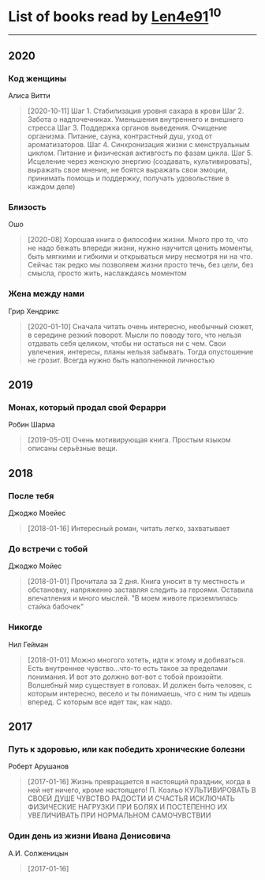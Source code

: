 # List of books read by [Len4e91](http://openid.yandex.ru/Len4e91/)<sup>10</sup>
---

## 2020

### Код женщины
Алиса Витти
> [2020-10-11] Шаг 1. Стабилизация уровня сахара в крови
> Шаг 2. Забота о надпочечниках. Уменьшения внутреннего и внешнего стресса
> Шаг 3. Поддержка органов выведения. Очищение организма. Питание, сауна, контрастный душ, уход от ароматизаторов. 
> Шаг 4. Синхронизация жизни с менструальным циклом. Питание и физическая активгость по фазам цикла. 
> Шаг 5. Исцеление через женскую энергию (создавать, культивировать), выражать свое мнение, не боятся выражать свои эмоции, принимать помощь и поддержку, получать удовольствие в каждом деле)


### Близость
Ошо
> [2020-08] Хорошая книга о философии жизни. Много про то, что не надо бежать впереди жизни, нужно научится ценить моменты, быть мягкими и гибкими и открываться миру несмотря ни на что. Сейчас так редко мы позволяем жизни просто течь, без цели, без смысла, просто жить, наслаждаясь моментом


### Жена между нами
Грир Хендрикс
> [2020-01-10] Сначала читать очень интересно, необычный сюжет, в середине резкий поворот. Мысли по поводу того, что нельзя отдавать себя целиком, чтобы ни остаться ни с чем. Свои увлечения, интересы, планы нельзя забывать. Тогда опустошение не грозит. Всегда нужно быть наполненной личностью



## 2019

### Монах, который продал свой Ферарри
Робин Шарма
> [2019-05-01] Очень мотивирующая книга. Простым языком описаны серьёзные вещи.



## 2018

### После тебя
Джоджо Моейес
> [2018-01-16] Интересный роман, читать легко, захватывает


### До встречи с тобой
Джоджо Мойес
> [2018-01-01] Прочитала за 2 дня. Книга уносит в ту местность и обстановку, напряженно заставляя следить за героями. Оставила впечатления и много мыслей. "В моем животе приземлилась стайка бабочек"


### Никогде
Нил Гейман
> [2018-01-01] Можно многого хотеть, идти к этому и добиваться. Есть внутреннее чувство...что-то есть такое за пределами понимания. И вот это должно вот-вот с тобой произойти. Волшебный мир существует в головах. И должен быть человек, с которым интересно, весело и ты понимаешь, что с ним ты идешь вперед. С которым все идет так, как надо.



## 2017

### Путь к здоровью, или как победить хронические болезни
Роберт Арушанов
> [2017-01-16] Жизнь превращается в настоящий праздник, когда в ней нет ничего, кроме настоящего!
> П. Коэльо
> КУЛЬТИВИРОВАТЬ В СВОЕЙ ДУШЕ ЧУВСТВО РАДОСТИ И СЧАСТЬЯ
> ИСКЛЮЧАТЬ ФИЗИЧЕСКИЕ НАГРУЗКИ ПРИ БОЛЯХ И ПОСТЕПЕННО ИХ УВЕЛИЧИВАТЬ ПРИ НОРМАЛЬНОМ САМОЧУВСТВИИ


### Один день из жизни Ивана Денисовича
А.И. Солженицын
> [2017-01-16] 




